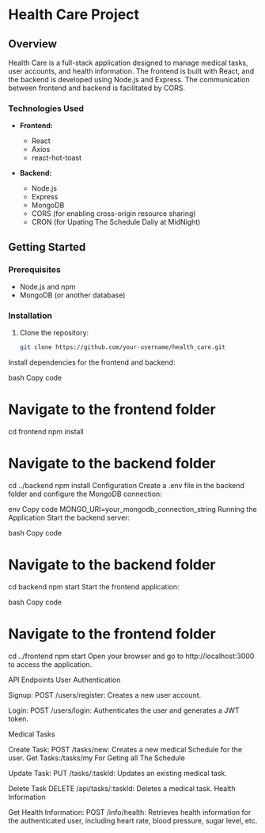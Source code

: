# Health Care Project

## Overview

Health Care is a full-stack application designed to manage medical tasks, user accounts, and health information. The frontend is built with React, and the backend is developed using Node.js and Express. The communication between frontend and backend is facilitated by CORS.

### Technologies Used

- **Frontend:**
  - React
  - Axios 
  - react-hot-toast

- **Backend:**
  - Node.js
  - Express
  - MongoDB 
  - CORS (for enabling cross-origin resource sharing)
  - CRON (for Upating The Schedule Daliy at MidNight)

## Getting Started

### Prerequisites

- Node.js and npm
- MongoDB (or another database)

### Installation

1. Clone the repository:

   ```bash
   git clone https://github.com/your-username/health_care.git
Install dependencies for the frontend and backend:

bash
Copy code
# Navigate to the frontend folder
cd frontend
npm install

# Navigate to the backend folder
cd ../backend
npm install
Configuration
Create a .env file in the backend folder and configure the MongoDB connection:

env
Copy code
MONGO_URI=your_mongodb_connection_string
Running the Application
Start the backend server:

bash
Copy code
# Navigate to the backend folder
cd backend
npm start
Start the frontend application:

bash
Copy code
# Navigate to the frontend folder
cd ../frontend
npm start
Open your browser and go to http://localhost:3000 to access the application.

API Endpoints
User Authentication

Signup:
POST /users/register: Creates a new user account.

Login:
POST /users/login: Authenticates the user and generates a JWT token.


Medical Tasks


Create Task:
POST /tasks/new: Creates a new medical Schedule for the user.
Get Tasks:/tasks/my For Geting all The Schedule 


Update Task:
PUT /tasks/:taskId: Updates an existing medical task.


Delete Task
DELETE /api/tasks/:taskId: Deletes a medical task.
Health Information


Get Health Information:
POST /info/health: Retrieves health information for the authenticated user, including heart rate, blood pressure, sugar level, etc.
